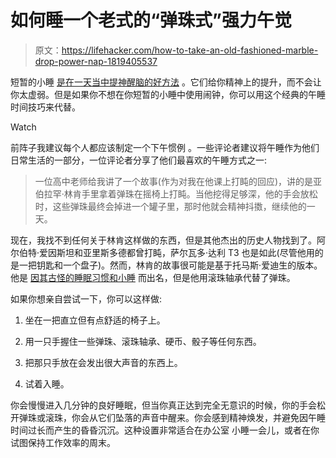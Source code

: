 # 如何睡一个老式的“弹珠式”强力午觉

> 原文：<https://lifehacker.com/how-to-take-an-old-fashioned-marble-drop-power-nap-1819405537>

短暂的小睡 [是在一天当中提神醒脑的好方法](https://lifehacker.com/how-and-why-to-power-nap-297258) 。它们给你精神上的提升，而不会让你太虚弱。但是如果你不想在你短暂的小睡中使用闹钟，你可以用这个经典的午睡时间技巧来代替。

Watch

前阵子我建议每个人都应该制定一个下午惯例 。一些评论者建议将午睡作为他们日常生活的一部分，一位评论者分享了他们最喜欢的午睡方式之一:

> 一位高中老师给我讲了一个故事(作为对我在他课上打盹的回应)，讲的是亚伯拉罕·林肯手里拿着弹珠在摇椅上打盹。当他挖得足够深，他的手会放松时，这些弹珠最终会掉进一个罐子里，那时他就会精神抖擞，继续他的一天。

现在，我找不到任何关于林肯这样做的东西，但是其他杰出的历史人物找到了。阿尔伯特·爱因斯坦和亚里斯多德都曾打盹，萨尔瓦多·达利 T3 也是如此(尽管他用的是一把钥匙和一个盘子)。然而，林肯的故事很可能是基于托马斯·爱迪生的版本。他是 [因其古怪的睡眠习惯和小睡](https://www.brainpickings.org/2013/02/11/thomas-edison-on-sleep-and-success/) 而出名，但是他用滚珠轴承代替了弹珠。

如果你想亲自尝试一下，你可以这样做:

1.  坐在一把直立但有点舒适的椅子上。

2.  用一只手握住一些弹珠、滚珠轴承、硬币、骰子等任何东西。

3.  把那只手放在会发出很大声音的东西上。

4.  试着入睡。

你会慢慢进入几分钟的良好睡眠，但当你真正达到完全无意识的时候，你的手会松开弹珠或滚珠，你会从它们坠落的声音中醒来。你会感到精神焕发，并避免因午睡时间过长而产生的昏昏沉沉。这种设置非常适合在办公室 小睡一会儿，或者在你试图保持工作效率的周末。